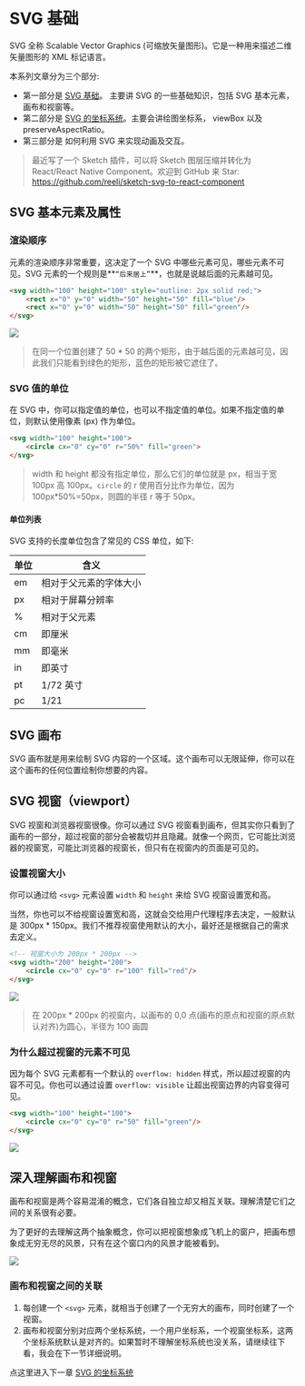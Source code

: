# SVG 基础  

SVG 全称 Scalable Vector Graphics (可缩放矢量图形)。它是一种用来描述二维矢量图形的 XML 标记语言。

本系列文章分为三个部分:

- 第一部分是 [SVG 基础](https://segmentfault.com/a/1190000015652209)。 主要讲 SVG 的一些基础知识，包括 SVG 基本元素，画布和视窗等。
- 第二部分是 [SVG 的坐标系统](https://segmentfault.com/a/1190000015661109)。主要会讲绘图坐标系， viewBox 以及preserveAspectRatio。
- 第三部分是 如何利用 SVG 来实现动画及交互。

> 最近写了一个 Sketch 插件，可以将 Sketch 图层压缩并转化为 React/React Native Component。欢迎到 GitHub 来 Star: https://github.com/reeli/sketch-svg-to-react-component

## SVG 基本元素及属性

### 渲染顺序
元素的渲染顺序非常重要，这决定了一个 SVG 中哪些元素可见，哪些元素不可见。SVG 元素的一个规则是**`“后来居上”`**，也就是说越后面的元素越可见。

```html
<svg width="100" height="100" style="outline: 2px solid red;">
	<rect x="0" y="0" width="50" height="50" fill="blue"/>
	<rect x="0" y="0" width="50" height="50" fill="green"/>
</svg>
```

![](https://raw.githubusercontent.com/reeli/blog/master/docs/assets/svg-learning/svg-1.png)

> 在同一个位置创建了 50 * 50 的两个矩形，由于越后面的元素越可见，因此我们只能看到绿色的矩形，蓝色的矩形被它遮住了。

### SVG 值的单位
在 SVG 中，你可以指定值的单位，也可以不指定值的单位。如果不指定值的单位，则默认使用像素 (px) 作为单位。

```html
<svg width="100" height="100">
	<circle cx="0" cy="0" r="50%" fill="green">
</svg>
```
> width 和 height 都没有指定单位，那么它们的单位就是 px，相当于宽 100px 高 100px。`circle` 的 r 使用百分比作为单位，因为 100px*50%=50px，则圆的半径 r 等于 50px。

#### 单位列表
SVG 支持的长度单位包含了常见的 CSS 单位，如下:

| 单位  | 含义 |
| ------------- | ------------- |
| em | 相对于父元素的字体大小 |
| px | 相对于屏幕分辨率 |
| %  | 相对于父元素 |
| cm | 即厘米 |
| mm | 即毫米 |
| in | 即英寸 |
| pt | 1/72 英寸 |
| pc | 1/21 | 

## SVG 画布
SVG 画布就是用来绘制 SVG 内容的一个区域。这个画布可以无限延伸，你可以在这个画布的任何位置绘制你想要的内容。

## SVG 视窗（viewport）

SVG 视窗和浏览器视窗很像。你可以通过 SVG 视窗看到画布，但其实你只看到了画布的一部分，超过视窗的部分会被裁切并且隐藏。就像一个网页，它可能比浏览器的视窗宽，可能比浏览器的视窗长，但只有在视窗内的页面是可见的。

### 设置视窗大小

你可以通过给 `<svg>` 元素设置 `width` 和 `height` 来给 SVG 视窗设置宽和高。

当然，你也可以不给视窗设置宽和高，这就会交给用户代理程序去决定，一般默认是 300px * 150px。我们不推荐视窗使用默认的大小，最好还是根据自己的需求去定义。

```html
<!-- 视窗大小为 200px * 200px -->
<svg width="200" height="200">
	<circle cx="0" cy="0" r="100" fill="red"/>
</svg>
```

![](https://raw.githubusercontent.com/reeli/blog/master/docs/assets/svg-learning/svg-2.png)

> 在 200px * 200px 的视窗内，以画布的 0,0 点(画布的原点和视窗的原点默认对齐)为圆心，半径为 100 画圆

### 为什么超过视窗的元素不可见

因为每个 SVG 元素都有一个默认的 `overflow: hidden` 样式，所以超过视窗的内容不可见。你也可以通过设置 `overflow: visible` 让超出视窗边界的内容变得可见。

```html
<svg width="100" height="100">
	<circle cx="0" cy="0" r="50" fill="green"/>
</svg>
```
![](https://raw.githubusercontent.com/reeli/blog/master/docs/assets/svg-learning/svg-3.png)

## 深入理解画布和视窗

画布和视窗是两个容易混淆的概念，它们各自独立却又相互关联。理解清楚它们之间的关系很有必要。

为了更好的去理解这两个抽象概念，你可以把视窗想象成飞机上的窗户，把画布想象成无穷无尽的风景，只有在这个窗口内的风景才能被看到。 

![](https://raw.githubusercontent.com/reeli/blog/master/docs/assets/svg-learning/viewport.jpg)

### 画布和视窗之间的关联

1. 每创建一个 `<svg>` 元素，就相当于创建了一个无穷大的画布，同时创建了一个视窗。
2. 画布和视窗分别对应两个坐标系统，一个用户坐标系，一个视窗坐标系，这两个坐标系统默认是对齐的。如果暂时不理解坐标系统也没关系，请继续往下看，我会在下一节详细说明。

点这里进入下一章 [SVG 的坐标系统](https://segmentfault.com/a/1190000015661109)


  [1]: /img/bVbdP2S
  [2]: /img/bVbdP4m
  [3]: /img/bVbdP4n
